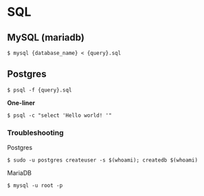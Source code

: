 # SQL

## MySQL (mariadb)

```
$ mysql {database_name} < {query}.sql
```

## Postgres

```
$ psql -f {query}.sql
```

**One-liner**
```
$ psql -c "select 'Hello world! '"
```

### Troubleshooting

Postgres

```
$ sudo -u postgres createuser -s $(whoami); createdb $(whoami)
```

MariaDB

```
$ mysql -u root -p
```
